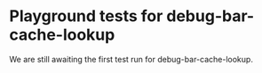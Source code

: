 # Playground tests for debug-bar-cache-lookup
We are still awaiting the first test run for debug-bar-cache-lookup.
